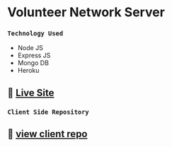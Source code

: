 # Volunteer Network Server

### `Technology Used`
- Node JS
- Express JS
- Mongo DB
- Heroku

## :link: [Live Site](https://volunteer-network-team.netlify.app/)

### `Client Side Repository`
## :link: [view client repo](https://github.com/samiul-sheikh/volunteer-network)